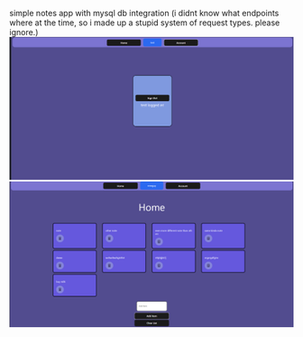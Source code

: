 simple notes app with mysql db integration
(i didnt know what endpoints where at the time, so i made up a stupid system of request types. please ignore.) 
![alt text](https://github.com/mcmikey101/advanced-to-do/blob/main/asset/2024-09-16_20-13-55.png?raw=true)
![alt text](https://github.com/mcmikey101/advanced-to-do/blob/main/asset/2024-09-16_20-15-44.png?raw=true)
